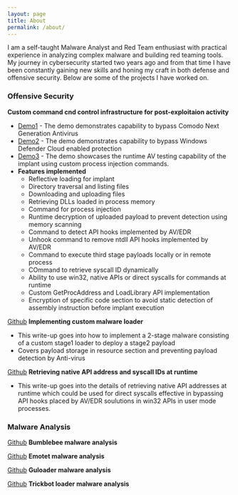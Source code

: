 ```yaml
---
layout: page
title: About
permalink: /about/
---
```


I am a self-taught Malware Analyst and Red Team enthusiast with practical experience in analyzing complex malware and building red teaming tools. My journey in cybersecurity started two years ago and from that time I have been constantly gaining new skills and honing my craft in both defense and offensive security. Below are some of the projects I have worked on.

### Offensive Security

**Custom command cnd control infrastructure for post-exploitaion activity**
- [Demo1](https://youtu.be/OCv5dNi5JvE) - The demo demonstrates capability to bypass Comodo Next Generation Antivirus
- [Demo2](https://youtu.be/AEn55czPIbo) - The demo demonstrates capability to bypass Windows Defender Cloud enabled protection
- [Demo3](https://youtu.be/cIRFxURciwY) - The demo showcases the runtime AV testing capability of the implant using custom process injection commands.
- **Features implemented**
    - Reflective loading for implant
    - Directory traversal and listing files
    - Downloading and uploading files
    - Retrieving DLLs loaded in process memory
    - Command for process injection
    - Runtime decryption of uploaded payload to prevent detection using memory scanning
    - Command to detect API hooks implemented by AV/EDR
    - Unhook command to remove ntdll API hooks implemented by AV/EDR
    - Command to execute third stage payloads locally or in remote process
    - COmmand to retrieve syscall ID dynamically
    - Ability to use win32, native APIs or direct syscalls for commands at runtime
    - Custom GetProcAddress and LoadLibrary API implementation
    - Encryption of specific code section to avoid static detection of assembly instruction before implant execution

[Github](https://github.com/prakashyadav008/Offensive-Security/blob/main/Malware%20Development%20For%20Offsec/Writeups/Implementing%20Custom%20Malware%20Loaders%201/Implementing%20Custom%20Malware%20Loaders%201.pdf) **Implementing custom malware loader** 
- This write-up goes into how to implement a 2-stage malware consisting of a custom stage1 loader to deploy a stage2 payload
- Covers payload storage in resource section and preventing payload detection by Anti-virus

[Github](https://github.com/prakashyadav008/Offensive-Security/blob/main/Malware%20Development%20For%20Offsec/Writeups/Retrieving%20native%20api%20address%20and%20syscall%20id%20at%20runtime/Retrieving_ntdll_base_address_syscallid.pdf) **Retrieving native API address and syscall IDs at runtime** 
- This write-up goes into the details of retrieving native API addresses at runtime which could be used for direct syscalls effective in bypassing API hooks placed by AV/EDR soulutions in win32 APIs in user mode processes.

### Malware Analysis

[Github](https://github.com/prakashyadav008/Insight-into-malware/blob/main/Malware_analysis6.pdf) **Bumblebee malware analysis**

[Github](https://github.com/prakashyadav008/Insight-into-malware/blob/main/malware_analysis5.pdf) **Emotet malware analysis**

[Github](https://github.com/prakashyadav008/Insight-into-malware/blob/main/malware_analysis4.pdf) **Guloader malware analysis**

[Github](https://github.com/prakashyadav008/Insight-into-malware/blob/main/malware_anaysis3.pdf) **Trickbot loader malware analysis**
